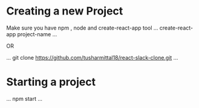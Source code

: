# Creating a new Project

Make sure you have npm , node and create-react-app tool
...
create-react-app project-name
...

OR

...
git clone https://github.com/tusharmittal18/react-slack-clone.git
...

# Starting a project

...
npm start
...
